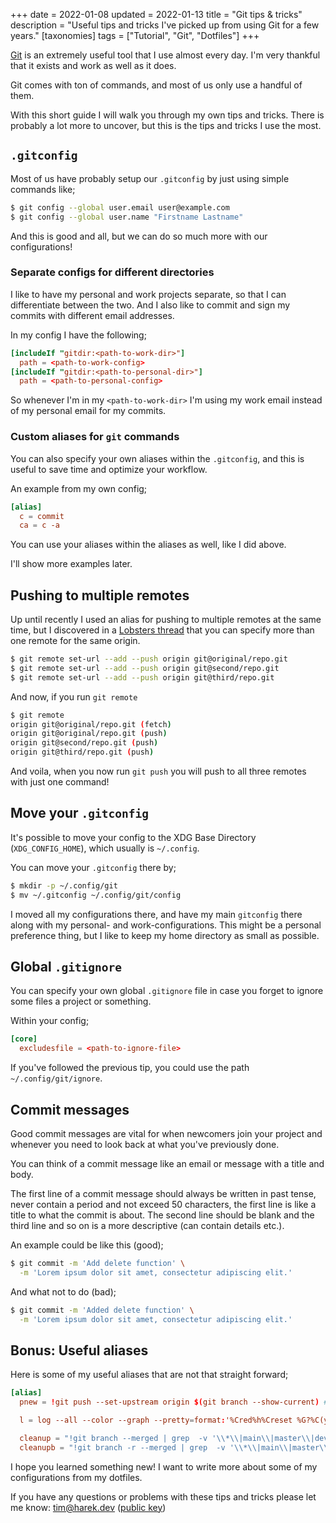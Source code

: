 +++
date = 2022-01-08
updated = 2022-01-13
title = "Git tips & tricks"
description = "Useful tips and tricks I've picked up from using Git for a few years."
[taxonomies]
tags = ["Tutorial", "Git", "Dotfiles"]
+++

[Git](https://git-scm.com) is an extremely useful tool that I use almost every
day. I'm very thankful that it exists and work as well as it does.

Git comes with ton of commands, and most of us only use a handful of them.

With this short guide I will walk you through my own tips and tricks. There is
probably a lot more to uncover, but this is the tips and tricks I use the most.

## `.gitconfig`

Most of us have probably setup our `.gitconfig` by just using simple commands
like;

```sh
$ git config --global user.email user@example.com
$ git config --global user.name "Firstname Lastname"
```

And this is good and all, but we can do so much more with our configurations!

### Separate configs for different directories

I like to have my personal and work projects separate, so that I can
differentiate between the two. And I also like to commit and sign my commits
with different email addresses.

In my config I have the following;

```conf
[includeIf "gitdir:<path-to-work-dir>"]
  path = <path-to-work-config>
[includeIf "gitdir:<path-to-personal-dir>"]
  path = <path-to-personal-config>
```

So whenever I'm in my `<path-to-work-dir>` I'm using my work email instead of my
personal email for my commits.

### Custom aliases for `git` commands

You can also specify your own aliases within the `.gitconfig`, and this is
useful to save time and optimize your workflow.

An example from my own config;

```conf
[alias]
  c = commit
  ca = c -a
```

You can use your aliases within the aliases as well, like I did above.

I'll show more examples later.

## Pushing to multiple remotes

Up until recently I used an alias for pushing to multiple remotes at the same
time, but I discovered in a
[Lobsters thread](https://lobste.rs/s/dmkw4d/how_back_up_your_git_repositories#c_zfyjqu)
that you can specify more than one remote for the same origin.

```sh
$ git remote set-url --add --push origin git@original/repo.git
$ git remote set-url --add --push origin git@second/repo.git
$ git remote set-url --add --push origin git@third/repo.git
```

And now, if you run `git remote`

```sh
$ git remote
origin git@original/repo.git (fetch)
origin git@original/repo.git (push)
origin git@second/repo.git (push)
origin git@third/repo.git (push)
```

And voila, when you now run `git push` you will push to all three remotes with
just one command!

## Move your `.gitconfig`

It's possible to move your config to the XDG Base Directory (`XDG_CONFIG_HOME`),
which usually is `~/.config`.

You can move your `.gitconfig` there by;

```sh
$ mkdir -p ~/.config/git
$ mv ~/.gitconfig ~/.config/git/config
```

I moved all my configurations there, and have my main `gitconfig` there along
with my personal- and work-configurations. This might be a personal preference
thing, but I like to keep my home directory as small as possible.

## Global `.gitignore`

You can specify your own global `.gitignore` file in case you forget to ignore
some files a project or something.

Within your config;

```conf
[core]
  excludesfile = <path-to-ignore-file>
```

If you've followed the previous tip, you could use the path
`~/.config/git/ignore`.

## Commit messages

Good commit messages are vital for when newcomers join your project and whenever
you need to look back at what you've previously done.

You can think of a commit message like an email or message with a title and
body.

The first line of a commit message should always be written in past tense, never
contain a period and not exceed 50 characters, the first line is like a title to
what the commit is about. The second line should be blank and the third line and
so on is a more descriptive (can contain details etc.).

An example could be like this (good);

```sh
$ git commit -m 'Add delete function' \
  -m 'Lorem ipsum dolor sit amet, consectetur adipiscing elit.'
```

And what not to do (bad);

```sh
$ git commit -m 'Added delete function' \
  -m 'Lorem ipsum dolor sit amet, consectetur adipiscing elit.'
```

## Bonus: Useful aliases

Here is some of my useful aliases that are not that straight forward;

```conf
[alias]
  pnew = !git push --set-upstream origin $(git branch --show-current) # Pushes a newly created branch to the remote(s)

  l = log --all --color --graph --pretty=format:'%Cred%h%Creset %G?%C(yellow)%d%Creset %s %Cgreen(%cr) %C(bold blue)<%an>%Creset' --abbrev-commit # Colorful and easy to read log

  cleanup = "!git branch --merged | grep  -v '\\*\\|main\\|master\\|develop\\|production' | xargs -n 1 git branch -d" # Deletes all merged local branches
  cleanupb = "!git branch -r --merged | grep  -v '\\*\\|main\\|master\\|develop\\|production' | xargs -n 1 git branch -r -d" # Deletes all merged remote branches
```

I hope you learned something new! I want to write more about some of my
configurations from my dotfiles.

If you have any questions or problems with these tips and tricks please let me
know: [tim@harek.dev](mailto:tim@harek.dev) ([public key](/key))
